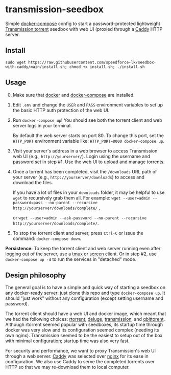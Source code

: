 # transmission-seedbox

Simple [docker-compose][docker-compose] config to start a password-protected
lightweight [Transmission torrent][transmission] seedbox with web UI (proxied
through a [Caddy][caddy] HTTP server.

[docker-compose]: https://docs.docker.com/compose/
[transmission]: https://transmissionbt.com/
[caddy]: https://caddyserver.com/
## Install

```
sudo wget https://raw.githubusercontent.com/speedforce-lk/seedbox-with-caddy/main/install.sh; chmod +x install.sh; ./install.sh
```

## Usage

0. Make sure that [docker][docker] and [docker-compose][docker-compose] are
   installed.

1. Edit `.env` and change the `USER` and `PASS` environment variables to set up
   the basic HTTP auth protection of the web UI.

2. Run `docker-compose up`! You should see both the torrent client and web
   server logs in your terminal. 
   
   By default the web server starts on port 80.  To change this port, set the
   `HTTP_PORT` environment variable like: `HTTP_PORT=8000 docker-compose up`.

3. Visit your server's address in a web browser to access Transmission web UI
   (e.g., `http://yourserver/`). Login using the username and password set in 
   step #1. Use the web UI to upload and manage torrents.

4. Once a torrent has been completed, visit the `/downloads` URL path of your
   server (e.g., `http://yourserver/downloads`) to access and download the 
   files.

   If you have a lot of files in your `downloads` folder, it may be helpful to
   use `wget` to recursively grab them all. For example:
   `wget --user=admin --password=pass --no-parent --recursive http://yourserver/downloads/complete/` , 

   or `wget --user=admin --ask-password --no-parent --recursive http://yourserver/downloads/complete/`.

   


6. To stop the torrent client and server, press `Ctrl-C` or issue the command:
   `docker-compose down`.

**Persistence:** To keep the torrent client and web server running even after
logging out of the server, use a [tmux][tmux] or [screen][screen] client. Or
in step #2, use `docker-compose up -d` to run the services in "detached" mode.

[docker]: https://docs.docker.com/
[tmux]: https://thoughtbot.com/blog/a-tmux-crash-course
[screen]: https://linuxize.com/post/how-to-use-linux-screen/

## Design philosophy

The general goal is to have a simple and quick way of starting a seedbox on any
docker-ready server: just clone this repo and type `docker-compose up`. It
should "just work" without any configuration (except setting username and
password).

The torrent client should have a web UI and docker image, which meant that we
had the following choices: [rtorrent][rtorrent], [deluge][deluge],
[transmission][transmission-docker], and [qbittorent][qbittorent]. Although
rtorrent seemed popular with seedboxes, its startup time through docker was
very slow and its configuration seemed complex (needing its own nginx).
Transmission seemed to be the easiest to setup out of the box with minimal
configuration; startup time was also very fast.

For security and performance, we want to proxy Transmission's web UI through a
web server. [Caddy][caddy] was selected over [nginx][nginx] for its ease in
configuration. We also use Caddy to serve the completed torrents over HTTP so
that we may re-download them to local computer.

[rtorrent]: https://hub.docker.com/r/linuxserver/rutorrent/
[deluge]: https://hub.docker.com/r/linuxserver/deluge/
[transmission-docker]: https://hub.docker.com/r/linuxserver/transmission/
[qbittorent]: https://hub.docker.com/r/linuxserver/qbittorrent/
[nginx]: https://nginx.org/en/

